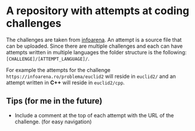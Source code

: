 # A repository with attempts at coding challenges

The challenges are taken from [infoarena](https://infoarena.ro/). An attempt is a
source file that can be uploaded. Since there are multiple challenges and each can
have attempts written in multiple languages the folder structure is the following:
`[CHALLENGE]/[ATTEMPT_LANGUAGE]/`.

For example the attempts for the challenge `https://infoarena.ro/problema/euclid2`
will reside in `euclid2/` and an attempt written in **C++** will reside in `euclid2/cpp`.

## Tips (for me in the future)

- Include a comment at the top of each attempt with the URL of the challenge.
 (for easy navigation)
